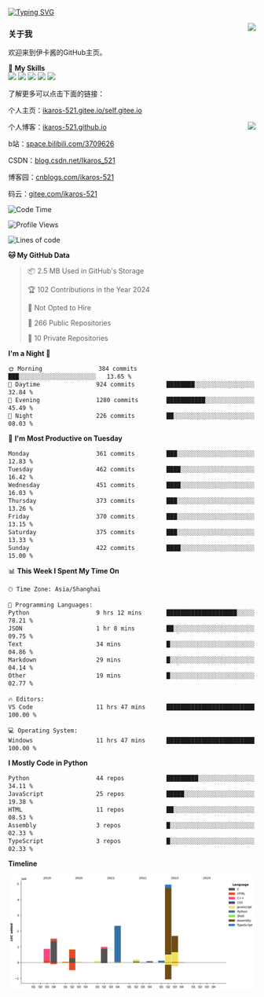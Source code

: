 [![Typing SVG](https://readme-typing-svg.herokuapp.com?size=25&duration=2500&color=8C43EA&vCenter=true&width=200&height=40&lines=Hi+Welcome+%F0%9F%91%8B%F0%9F%8F%BB;I'm+Love丶伊卡洛斯)](https://git.io/typing-svg)

<a href="#">
  <img align="right" src="https://github-readme-stats.vercel.app/api?username=Ikaros-521&count_private=true&show_icons=true&bg_color=15,f2f7fd,E0EAFC" />
</a>

### 关于我

欢迎来到伊卡酱的GitHub主页。

🌟 **My Skills**  
![](https://img.shields.io/badge/-C-A8B9CC?style=flat-square&logo=C&logoColor=fff)
![](https://img.shields.io/badge/-Python-3776AB?style=flat-square&logo=Python&logoColor=fff)
![](https://img.shields.io/badge/-JavaScript-F7DF1E?style=flat-square&logo=JavaScript&logoColor=fff)
![](https://img.shields.io/badge/-C++-00599C?style=flat-square&logo=Cpp&logoColor=fff)
![](https://img.shields.io/badge/-Linux-000000?style=flat-square&logo=Linux&logoColor=fff)

了解更多可以点击下面的链接：  

个人主页：[ikaros-521.gitee.io/self.gitee.io](https://ikaros-521.gitee.io/self.gitee.io/)  

<img align='right' src="https://github.com/Ikaros-521/Ikaros-521/assets/40910637/3a5e50bc-91dc-4aa5-b7a0-8b27ad1c2b33" height="432">

个人博客：[ikaros-521.github.io](https://ikaros-521.github.io/)  

b站：[space.bilibili.com/3709626](https://space.bilibili.com/3709626)  

CSDN：[blog.csdn.net/Ikaros_521](https://blog.csdn.net/Ikaros_521)  

博客园：[cnblogs.com/ikaros-521](https://www.cnblogs.com/ikaros-521)  

码云：[gitee.com/ikaros-521](https://gitee.com/ikaros-521)  


<!--START_SECTION:waka-->
![Code Time](http://img.shields.io/badge/Code%20Time-951%20hrs%2029%20mins-blue)

![Profile Views](http://img.shields.io/badge/Profile%20Views-12-blue)

![Lines of code](https://img.shields.io/badge/From%20Hello%20World%20I%27ve%20Written-13.8%20million%20lines%20of%20code-blue)

**🐱 My GitHub Data** 

> 📦 2.5 MB Used in GitHub's Storage 
 > 
> 🏆 102 Contributions in the Year 2024
 > 
> 🚫 Not Opted to Hire
 > 
> 📜 266 Public Repositories 
 > 
> 🔑 10 Private Repositories 
 > 
**I'm a Night 🦉** 

```text
🌞 Morning                384 commits         ███░░░░░░░░░░░░░░░░░░░░░░   13.65 % 
🌆 Daytime                924 commits         ████████░░░░░░░░░░░░░░░░░   32.84 % 
🌃 Evening                1280 commits        ███████████░░░░░░░░░░░░░░   45.49 % 
🌙 Night                  226 commits         ██░░░░░░░░░░░░░░░░░░░░░░░   08.03 % 
```
📅 **I'm Most Productive on Tuesday** 

```text
Monday                   361 commits         ███░░░░░░░░░░░░░░░░░░░░░░   12.83 % 
Tuesday                  462 commits         ████░░░░░░░░░░░░░░░░░░░░░   16.42 % 
Wednesday                451 commits         ████░░░░░░░░░░░░░░░░░░░░░   16.03 % 
Thursday                 373 commits         ███░░░░░░░░░░░░░░░░░░░░░░   13.26 % 
Friday                   370 commits         ███░░░░░░░░░░░░░░░░░░░░░░   13.15 % 
Saturday                 375 commits         ███░░░░░░░░░░░░░░░░░░░░░░   13.33 % 
Sunday                   422 commits         ████░░░░░░░░░░░░░░░░░░░░░   15.00 % 
```


📊 **This Week I Spent My Time On** 

```text
🕑︎ Time Zone: Asia/Shanghai

💬 Programming Languages: 
Python                   9 hrs 12 mins       ████████████████████░░░░░   78.21 % 
JSON                     1 hr 8 mins         ██░░░░░░░░░░░░░░░░░░░░░░░   09.75 % 
Text                     34 mins             █░░░░░░░░░░░░░░░░░░░░░░░░   04.86 % 
Markdown                 29 mins             █░░░░░░░░░░░░░░░░░░░░░░░░   04.14 % 
Other                    19 mins             █░░░░░░░░░░░░░░░░░░░░░░░░   02.77 % 

🔥 Editors: 
VS Code                  11 hrs 47 mins      █████████████████████████   100.00 % 

💻 Operating System: 
Windows                  11 hrs 47 mins      █████████████████████████   100.00 % 
```

**I Mostly Code in Python** 

```text
Python                   44 repos            █████████░░░░░░░░░░░░░░░░   34.11 % 
JavaScript               25 repos            █████░░░░░░░░░░░░░░░░░░░░   19.38 % 
HTML                     11 repos            ██░░░░░░░░░░░░░░░░░░░░░░░   08.53 % 
Assembly                 3 repos             █░░░░░░░░░░░░░░░░░░░░░░░░   02.33 % 
TypeScript               3 repos             █░░░░░░░░░░░░░░░░░░░░░░░░   02.33 % 
```



**Timeline**

![Lines of Code chart](https://raw.githubusercontent.com/Ikaros-521/Ikaros-521/main/assets/bar_graph.png)


<!--END_SECTION:waka-->


<!--
**Ikaros-521/Ikaros-521** is a ✨ _special_ ✨ repository because its `README.md` (this file) appears on your GitHub profile.

Here are some ideas to get you started:

- 🔭 I’m currently working on ...
- 🌱 I’m currently learning ...
- 👯 I’m looking to collaborate on ...
- 🤔 I’m looking for help with ...
- 💬 Ask me about ...
- 📫 How to reach me: ...
- 😄 Pronouns: ...
- ⚡ Fun fact: ...
-->
